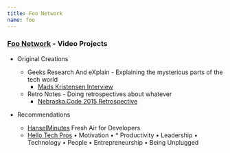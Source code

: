 ```yaml
---
title: Foo Network
name: foo
---
```


### [Foo Network](http://foo.network/) - Video Projects

* Original Creations
  * Geeks Research And eXplain - Explaining the mysterious parts of the tech world
    * [Mads Kristensen Interview](https://www.youtube.com/watch?v=73-CqZEF7Ak&feature=youtu.be)
  * Retro Notes - Doing retrospectives about whatever
    * [Nebraska.Code 2015 Retrospective](https://www.youtube.com/watch?v=AWard2V9tVY)
    
* Recommendations
  * [HanselMinutes](http://hanselminutes.com/) Fresh Air for Developers
  * [Hello Tech Pros](http://hellotechpros.com/) &bull; Motivation &bull; * Productivity &bull; Leadership &bull; Technology &bull; People &bull; Entrepreneurship &bull; Being Unplugged
